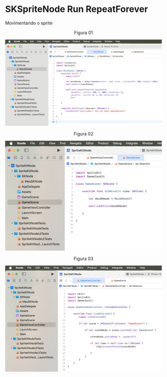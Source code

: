 # SKSpriteNode Run RepeatForever

Movimentando o sprite

<div align="center">
Figura 01
</div>

![](Imagens/SpriteNode-RunRepeatForever-Img01.png)

<div align="center">
Figura 02
</div>

![](Imagens/SpriteNode-Run-Img02.png)

<div align="center">
Figura 03
</div>

![](Imagens/SpriteNode-Run-Img03.png)